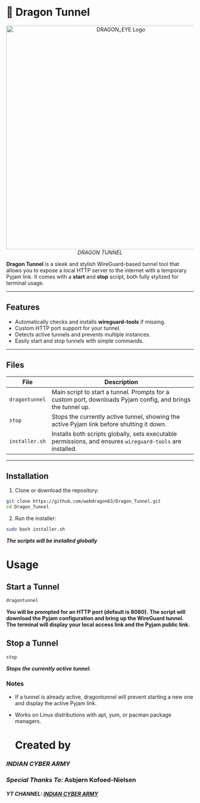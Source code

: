 # 🐉 Dragon Tunnel

<p align="center">
  <img src="https://github.com/user-attachments/assets/2588dfb1-8b0e-453d-9d48-02df94405f4c" alt="DRAGON_EYE Logo" width="600"/>
  <br>
  <em>DRAGON TUNNEL</em>

**Dragon Tunnel** is a sleek and stylish WireGuard-based tunnel tool that allows you to expose a local HTTP server to the internet with a temporary Pyjam link. It comes with a **start** and **stop** script, both fully stylized for terminal usage.  

---

## Features

- Automatically checks and installs **wireguard-tools** if missing.
- Custom HTTP port support for your tunnel.
- Detects active tunnels and prevents multiple instances.
- Easily start and stop tunnels with simple commands.

---

## Files

| File | Description |
|------|-------------|
| `dragontunnel` | Main script to start a tunnel. Prompts for a custom port, downloads Pyjam config, and brings the tunnel up. |
| `stop` | Stops the currently active tunnel, showing the active Pyjam link before shutting it down. |
| `installer.sh` | Installs both scripts globally, sets executable permissions, and ensures `wireguard-tools` are installed. |

---

## Installation

1. Clone or download the repository:

```bash
git clone https://github.com/webdragon63/Dragon_Tunnel.git
cd Dragon_Tunnel
```
2. Run the installer:

```bash
sudo bash installer.sh
```
***The scripts will be installed globally***

# Usage
## Start a Tunnel
```bash
dragontunnel
```
**You will be prompted for an HTTP port (default is 8080).**
**The script will download the Pyjam configuration and bring up the WireGuard tunnel.**
**The terminal will display your local access link and the Pyjam public link.**

## Stop a Tunnel
```bash
stop
```
*****Stops the currently active tunnel.*****

### Notes
- If a tunnel is already active, dragontunnel will prevent starting a new one and display the active Pyjam link.

- Works on Linux distributions with apt, yum, or pacman package managers.


  # Created by
### ***INDIAN CYBER ARMY***
### ***Special Thanks To:*** **Asbjørn Kofoed-Nielsen**
#### ***YT CHANNEL: [INDIAN CYBER ARMY](https://www.youtube.com/@webdragon63)***
